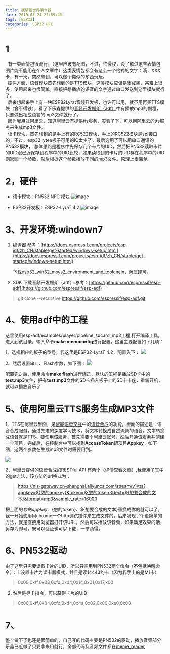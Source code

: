 ```yaml
---
title: 表情包世界读卡器
date: 2019-05-24 22:59:43
tags: [ESP32]
categories: ESP32 NFC 
---
```

# 1
&nbsp;&nbsp;有一类表情包很流行，（这里应该有配图，不过，怕侵权，没了解过这些表情包图片能不能用在个人文章中）这类表情包都会有这么一个格式的文字：滴，XXX卡，有一天，突然想到，可以做个类似的东西玩玩。              
&nbsp;&nbsp;硬件方面，语音模块首先想到的是[TTS](https://baike.baidu.com/item/TTS/3512737)模块，这类模块应该是很成熟，某宝上很多，使用起来也很简单，直接把想播放的语音的文字通过串口发送到这里模块就行了。             
&nbsp;&nbsp;后来想起来手上有一块ESP32Lyrat音频开发板，也许可以用，就不用再买TTS模块（舍不得钱），看了下乐鑫提供的[音频开发框架（adf）](https://github.com/espressif/esp-adf)中有播放mp3的例程，只要做出相应语言的mp3文件就行了，            
&nbsp;&nbsp;因为我用过阿里云，知道阿里云有提供tts服务，实验了下，可以用阿里云的tts服务来生成mp3文件。                 
&nbsp;&nbsp;读卡模块，首先想到的是手上有的RC522模块，手上的RC522模块是spi接口的，不过，esp32 lytea板子可用的IO太少了，最后选用了可以用串口通讯的PN532模块，
总体思路是程序中先保存几个卡片的UID，然后把PN532读取卡片的UID跟已近保存到程序中的UID比较，如果读取到的卡片的UID存在程序中的UID则返回一个参数，然后根据这个参数播放不同的mp3文件。原理上很简单。
# 2，硬件
* 读卡模块：PN532 NFC 模块
![image](http://halin.oss-cn-shanghai.aliyuncs.com/bqbsjduq/PN532.jpg)

* ESP32开发板：ESP32-LyraT 4.2
![image](http://halin.oss-cn-shanghai.aliyuncs.com/bqbsjduq/lyrat.jpg)

# 3、开发环境:windown7
1. 编译器
参考：[https://docs.espressif.com/projects/esp-idf/zh_CN/stable/get-started/windows-setup.html](https://docs.espressif.com/projects/esp-idf/zh_CN/stable/get-started/windows-setup.html)

    下载esp32_win32_msys2_environment_and_toolchain，解压即可，
2. SDK
下载音频开发框架（adf）:参考：[https://github.com/espressif/esp-adf](https://github.com/espressif/esp-adf)
> git clone --recursive https://github.com/espressif/esp-adf.git

# 4、使用adf中的工程
这里使用esp-adf/examples/player/pipeline_sdcard_mp3工程,打开编译工具，进入到该目录，输入命令**make menuconfig**进行配置，这里主要配置如下几项：

1、选择相应的板子的型号，我这里是ESP32-LyraT 4.2，配置入下：
![](http://halin.oss-cn-shanghai.aliyuncs.com/bqbsjduq/board.PNG)

2、然后设置串口、Flash参数，如下图：
![](http://halin.oss-cn-shanghai.aliyuncs.com/bqbsjduq/port.PNG)


配置完之后，使用命令**make flash**进行烧录，默认的工程是播放SD卡中的**test.mp3**文件，把有**test.mp3**文件的SD卡插入板子上的SD卡卡座，重新开机，就可以播放音乐了

# 5、使用阿里云TTS服务生成MP3文件
1、TTS在阿里云里面，是[智能语音交互](https://ai.aliyun.com/nls)中的[语音合成](https://ai.aliyun.com/nls/tts?spm=5176.12061031.1228726.4.44883cb4tPtjyl)的功能，里面的描述是：语音合成服务，通过先进的深度学习技术，将文本转换成自然流畅的语音。文本转换成语音就是TTS。要使用该服务，首先需要个阿里云账号，然后开通该服务并创建一个项目，完成后，在控制台中可以找到**AccessToken**跟项目**Appkey**。如下图，这两个参数在生成mp3文件时需要用到。

![](http://halin.oss-cn-shanghai.aliyuncs.com/bqbsjduq/aliyun_tts.png)

2、阿里云提供的语音合成的RESTful API 有两个（详情查看[文档](https://help.aliyun.com/document_detail/94737.html?spm=a2c4g.11186623.6.593.68b25275DRasFX)）,我使用了其中的get方法，该方法的url格式为：
> https://nls-gateway.cn-shanghai.aliyuncs.com/stream/v1/tts?appkey=${您的appkey}&token=${您的token}&text=${想要合成的文本}&format=mp3&sample_rate=16000

把上面的${您的appkey}、${您的token}、${想要合成的文本}替换成你的就可以了，我一开始使用用chrome一个http调试插件来生成文件的，后来发现了个更简单的方法，就是直接用浏览器打开该URL，然后可以播放该音频，如果满足效果的话，另存为即可，既可以验证也可以下载，一举两得。

# 6、PN532驱动
由于这里只需要读取卡片的UID，所以只需用到PN532两个命令（不包括唤醒命令）：
1.设置卡片为读卡器模式，并且是读14443的卡（因为我手上的是M1卡）
> 0x00,0xff,0x03,0xfd,0xd4,0x14,0x01,0x17,x00


2. 然后是寻卡指令，可以获得卡片的UID
> 0x00,0xff,0x04,0xfc,0xd4,0x4a,0x02,0x00,0xe0,0x00


# 7、
整个做下了也还是很简单的，自己写的代码主要是PN532的驱动，播放音频部分乐鑫已近做了只要拿来用就行，全部代码及音频文件都在[meme_reader](https://github.com/zhuangzuoyi/Embedded-coding/tree/master/esp32/meme_reader)